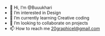 - 👋 Hi, I’m @Buuukhari
- 👀 I’m interested in Design 
- 🌱 I’m currently learning Creative coding  
- 💞️ I’m looking to collaborate on projects
- 📫 How to reach me 20graphicel@gmail.com

<!---
Buuukhari/Buuukhari is a ✨ special ✨ repository because its `README.md` (this file) appears on your GitHub profile.
You can click the Preview link to take a look at your changes.
--->
